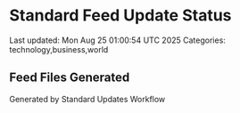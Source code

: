 # Standard Feed Update Status
Last updated: Mon Aug 25 01:00:54 UTC 2025
Categories: technology,business,world

## Feed Files Generated

Generated by Standard Updates Workflow
